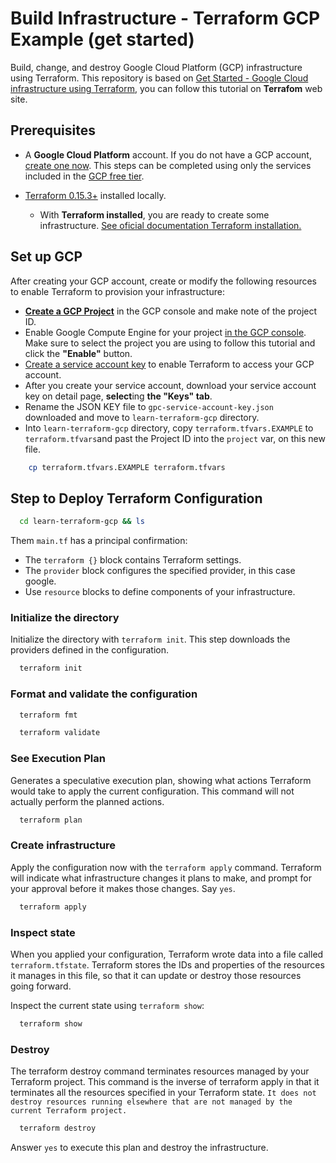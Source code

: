 
# Build Infrastructure - Terraform GCP Example (get started)
Build, change, and destroy Google Cloud Platform (GCP) infrastructure using Terraform. This repository is based on [Get Started - Google Cloud infrastructure using Terraform](https://developer.hashicorp.com/terraform/tutorials/gcp-get-started), you can follow this tutorial on **Terrafom** web site.

## Prerequisites
- A **Google Cloud Platform** account. If you do not have a GCP account, [create one now](https://console.cloud.google.com/freetrial/). This steps can be completed using only the services included in the [GCP free tier](https://cloud.google.com/free/).

- [Terraform 0.15.3+](https://developer.hashicorp.com/terraform/tutorials/aws-get-started/install-cli) installed locally. 
    - With **Terraform installed**, you are ready to create some infrastructure. [See oficial documentation Terraform installation.](https://developer.hashicorp.com/terraform/tutorials/gcp-get-started/install-cli)



## Set up GCP

After creating your GCP account, create or modify the following resources to enable Terraform to provision your infrastructure:
- [**Create a GCP Project**](https://console.cloud.google.com/projectcreate) in the GCP console and make note of the project ID.
- Enable Google Compute Engine for your project [in the GCP console](https://console.developers.google.com/apis/library/compute.googleapis.com). Make sure to select the project you are using to follow this tutorial and click the **"Enable"** button.
- [Create a service account key](https://console.cloud.google.com/apis/credentials/serviceaccountkey) to enable Terraform to access your GCP account.
- After you create your service account, download your service account key on detail page, **select**ing **the "Keys" tab**.
- Rename the JSON KEY file to ``gpc-service-account-key.json`` downloaded and move to ``learn-terraform-gcp`` directory.
- Into ``learn-terraform-gcp`` directory, copy ``terraform.tfvars.EXAMPLE`` to ``terraform.tfvars``and past the Project ID into the ``project`` var, on this new file.
```bash
    cp terraform.tfvars.EXAMPLE terraform.tfvars
```
## Step to Deploy Terraform Configuration

```bash
  cd learn-terraform-gcp && ls
```

Them ``main.tf`` has a principal confirmation:
- The ``terraform {}`` block contains Terraform settings. 
- The ``provider`` block configures the specified provider, in this case google.
- Use ``resource`` blocks to define components of your infrastructure.

### Initialize the directory
Initialize the directory with ``terraform init``. This step downloads the providers defined in the configuration.
```bash
  terraform init
```

### Format and validate the configuration
```bash
  terraform fmt
```
```bash
  terraform validate
```

### See Execution Plan
Generates a speculative execution plan, showing what actions Terraform would take to apply the current configuration. This command will not actually perform the planned actions.

```bash
  terraform plan
```

### Create infrastructure
Apply the configuration now with the ``terraform apply`` command. Terraform will indicate what infrastructure changes it plans to make, and prompt for your approval before it makes those changes. Say ``yes``.

```bash
  terraform apply
```

### Inspect state
When you applied your configuration, Terraform wrote data into a file called ``terraform.tfstate``. Terraform stores the IDs and properties of the resources it manages in this file, so that it can update or destroy those resources going forward.

Inspect the current state using ``terraform show``:
```bash
  terraform show
```

### Destroy
The terraform destroy command terminates resources managed by your Terraform project. This command is the inverse of terraform apply in that it terminates all the resources specified in your Terraform state. `It does not destroy resources running elsewhere that are not managed by the current Terraform project.`
```bash
  terraform destroy
```
Answer ``yes`` to execute this plan and destroy the infrastructure.
